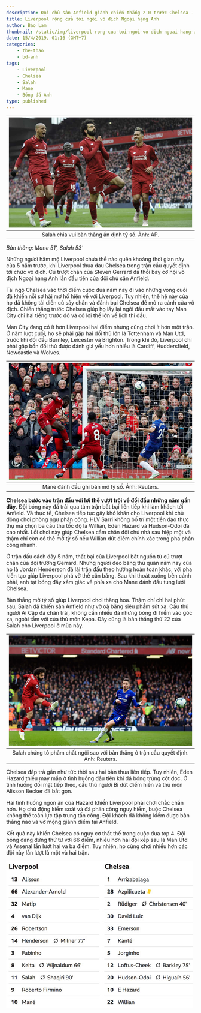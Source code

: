 ```yaml
---
description: Đội chủ sân Anfield giành chiến thắng 2-0 trước Chelsea - đối thủ đáng kể nhất trên hành trình còn lại mùa này.
title: Liverpool rộng cửa tới ngôi vô địch Ngoại hạng Anh
author: Bảo Lam
thumbnail: /static/img/liverpool-rong-cua-toi-ngoi-vo-dich-ngoai-hang-anh.png
date: 15/4/2019, 01:16 (GMT+7)
categories:
    - the-thao
    - bd-anh
tags:
    - Liverpool
    - Chelsea
    - Salah
    - Mane
    - Bóng đá Anh
type: published
---
```


| ![Salah chia vui bàn thắng ấn định tỷ số. Ảnh: AP.](/static/img/liverpool-rong-cua-toi-ngoi-vo-dich-ngoai-hang-anh.png) |
|:---:|
| Salah chia vui bàn thắng ấn định tỷ số. Ảnh: AP. |

*Bàn thắng: Mane 51', Salah 53'*

Những người hâm mộ Liverpool chưa thể nào quên khoảng thời gian này của 5 năm trước, khi Liverpool thua đau Chelsea trong trận cầu quyết định tới chức vô địch. Cú trượt chân của Steven Gerrard đã thổi bay cơ hội vô địch Ngoại hạng Anh lần đầu tiên của đội chủ sân Anfield.

Tái ngộ Chelsea vào thời điểm cuộc đua năm nay đi vào những vòng cuối đã khiến nỗi sợ hãi mơ hồ hiện về với Liverpool. Tuy nhiên, thế hệ này của họ đã không tái diễn cú sảy chân và đánh bại Chelsea để mở ra cánh cửa vô địch. Chiến thắng trước Chelsea giúp họ lấy lại ngôi đầu mất vào tay Man City chỉ hai tiếng trước đó và có lợi thế lớn về lịch thi đấu.

Man City đang có ít hơn Liverpool hai điểm nhưng cũng chơi ít hơn một trận. Ở năm lượt cuối, họ sẽ phải gặp hai đối thủ lớn là Tottenham và Man Utd, trước khi đối đầu Burnley, Leicester và Brighton. Trong khi đó, Liverpool chỉ phải gặp bốn đối thủ được đánh giá yếu hơn nhiều là Cardiff, Huddersfield, Newcastle và Wolves.

| ![Mane đánh đầu ghi bàn mở tỷ số. Ảnh: Reuters.](/static/img/2261-1555266732-1555266805-2731-1555267688.png) |
|:---:|
| Mane đánh đầu ghi bàn mở tỷ số. Ảnh: Reuters. |

**Chelsea bước vào trận đấu với lợi thế vượt trội về đối đầu những năm gần đây**. Đội bóng này đã trải qua tám trận bất bại liên tiếp khi làm khách tới Anfield. Và thực tế, Chelsea tiếp tục gây khó khăn cho Liverpool khi chủ động chơi phòng ngự phản công. HLV Sarri không bố trí một tiền đạo thực thụ mà chọn ba cầu thủ tốc độ là Willian, Eden Hazard và Hudson-Odoi đá cao nhất. Lối chơi này giúp Chelsea cầm chân đội chủ nhà sau hiệp một và thậm chí còn có thể mở tỷ số nếu Willian dứt điểm chính xác trong pha phản công nhanh.

Ở trận đấu cách đây 5 năm, thất bại của Liverpool bắt nguồn từ cú trượt chân của đội trưởng Gerrard. Nhưng người đeo băng thủ quân năm nay của họ là Jordan Henderson đã lái trận đấu theo hướng hoàn toàn khác, với pha kiến tạo giúp Liverpool phá vỡ thế cân bằng. Sau khi thoát xuống bên cánh phải, anh tạt bóng đầy xảm giác về phía xa cho Mane đánh đầu tung lưới Chelsea.

Bàn thắng mở tỷ số giúp Liverpool chơi thăng hoa. Thậm chí chỉ hai phút sau, Salah đã khiến sân Anfield như vỡ oà bằng siêu phẩm sút xa. Cầu thủ người Ai Cập đá chân trái, không cần nhiều đà nhưng bóng đi hiểm vào góc xa, ngoài tầm với của thủ môn Kepa. Đây cũng là bàn thắng thứ 22 của Salah cho Liverpool ở mùa này.

| ![Salah chứng tỏ phẩm chất ngôi sao với bàn thắng ở trận cầu quyết định. Ảnh: Reuters.](/static/img/3085-1555267891-1555267920-6747-1555268832.png) |
|:---:|
| Salah chứng tỏ phẩm chất ngôi sao với bàn thắng ở trận cầu quyết định. Ảnh: Reuters. |

Chelsea đáp trả gần như tức thời sau hai bàn thua liên tiếp. Tuy nhiên, Eden Hazard thiếu may mắn ở tình huống đầu tiên khi đá bóng trúng cột dọc. Ở tình huống đối mặt tiếp theo, cầu thủ người Bỉ dứt điểm hiền và thủ môn Alisson Becker đã bắt gọn.

Hai tình huống ngon ăn của Hazard khiến Liverpool phải chơi chắc chắn hơn. Họ chủ động kiểm soát và đá phản công nguy hiểm, buộc Chelsea không thể toàn lực tập trung tấn công. Đội khách đã không kiếm được bàn thắng nào và vỡ mộng giành điểm tại Anfield.

Kết quả này khiến Chelsea có nguy cơ thất thế trong cuộc đua top 4. Đội bóng đang đứng thứ tư với 66 điểm, nhiều hơn hai đội xếp sau là Man Utd và Arsenal lần lượt hai và ba điểm. Tuy nhiên, họ cũng chơi nhiều hơn các đội này lần lượt là một và hai trận.

![](/static/img/dh-6075-1555268832.jpg)
